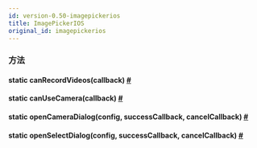 ```yaml
---
id: version-0.50-imagepickerios
title: ImagePickerIOS
original_id: imagepickerios
---
```


### 方法

<div class="props">
    <div class="prop">
        <h4 class="methodTitle"><a class="anchor" name="canrecordvideos"></a><span class="methodType">static </span>canRecordVideos<span
            class="methodType">(callback)</span> 
            <a class="hash-link" href="#canrecordvideos">#</a>
        </h4>
    </div>
    <div class="prop">
        <h4 class="methodTitle"><a class="anchor" name="canusecamera"></a><span
            class="methodType">static </span>canUseCamera<span class="methodType">(callback)</span> 
            <a class="hash-link" href="#canusecamera">#</a>
        </h4>
    </div>
    <div class="prop">
        <h4 class="methodTitle"><a class="anchor" name="opencameradialog"></a><span class="methodType">static </span>openCameraDialog<span
            class="methodType">(config, successCallback, cancelCallback)</span> 
            <a class="hash-link" href="#opencameradialog">#</a>
        </h4>
    </div>
    <div class="prop">
        <h4 class="methodTitle"><a class="anchor" name="openselectdialog"></a><span class="methodType">static </span>openSelectDialog<span
            class="methodType">(config, successCallback, cancelCallback)</span> 
            <a class="hash-link" href="#openselectdialog">#</a>
        </h4>
    </div>
</div>